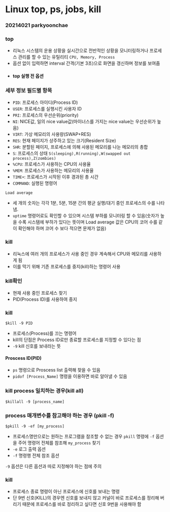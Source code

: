 # Linux top, ps, jobs, kill
### 20214021 parkyoonchae

### top
- 리눅스 시스템의 운용 상황을 실시간으로 전반적인 상황을 모니터링하거나 프로세스 관리를 할 수 있는 유틸리티 `CPU, Memory, Process`
- 옵션 없이 입력하면 interval 간격(기본 3초)으로 화면을 갱신하며 정보를 보여줌
- #### top 실행 전 옵션

### 세부 정보 필드별 항목
- `PID`: 프로세스 아이디(Process ID)
- `USER`: 프로세스를 실행시킨 사용자 ID
- `PRI`: 프로세스의 우선순위(priority)
- `NI`: NICE값, 일의 nice value값(마이너스를 가지는 nice value는 우선순위가 높음)
- `VIRT`: 가상 메모리의 사용량(SWAP+RES)
- `RES`: 현재 페이지가 상주하고 있는 크기(Resident Size)
- `SHR`: 분할된 페이지, 프로세스에 의해 사용된 메모리를 나눈 메모리의 총합
- `S`: 프로세스의 상태 `S(sleeping),R(running),W(swapped out process),Z(zombies)`
- `%CPU`: 프로세스가 사용하는 CPU의 사용율
- `%MEM`: 프로세스가 사용하는 메모리의 사용율
- `TIME+`: 프로세스가 시작된 이후 경과된 총 시간
- `COMMAND`: 실행된 명령어 

`Load average`
- 세 개의 숫자는 각각 1분, 5분, 15분 간의 평균 실행/대기 중인 프로세스의 수를 나타냄.
- `uptime` 명령어로도 확인할 수 있으며 시스템 부하를 모니터링 할 수 있음(숫자가 높을 수록 시스템에 부하가 있다는 뜻이며 Load average 값은 CPU의 코어 수를 같이 확인해야 하며 코어 수 보다 적으면 문제가 없음)



### kill
- 리눅스에 여러 개의 프로세스가 사용 중인 경우 계속해서 CPU와 메모리를 사용하게 됨
- 이를 막기 위해 기존 프로세스를 중지(kill)하는 명령어 사용
### kill확인
- 현재 사용 중인 프로세스 찾기
- PID(Process ID)를 사용하여 중지


### kill 
```
$kill -9 PID
```
- 프로세스(Process)를 끄는 명령어
- kill의 단점은 Process ID로만 종료할 프로세스를 지정할 수 있다는 점
- `-9` kill 신호를 보내라는 뜻


#### Proscess ID(PID) 
- `ps` 명령으로 Proscess list 출력해 찾을 수 있음
- `pidof [Process_Name]` 명령을 이용하면 바로 알아낼 수 있음


### kill process 일치하는 경우(kill all)
```
$killall -9 [process_name]
```


### process 매개변수를 참고해야 하는 경우 (pkill -f)
```
$pkill -9 -ef [my_process]
```
- 프로세스명만으로는 원하는 프로그램을 참조할 수 없는 경우 `pkill` 명령에 `-f` 옵션을 주어 명령어 전체를 참조해 `my_process` 찾기
- `-e` 로그 출력 옵션
- `-f` 명령행 전체 참조 옵션

`-9` 옵션은 다른 옵션과 따로 지정해야 하는 점에 주의

### kill

- 프로세스 종료 명령이 아닌 프로세스에 신호를 보내는 명령
- 단 9번 신호(KILL)의 경우엔 신호를 보내지 않고 커널이 바로 프로세스를 정리해 버리기 때문에 프로세스를 바로 정리하고 싶다면 신호 9번을 사용해야 함
